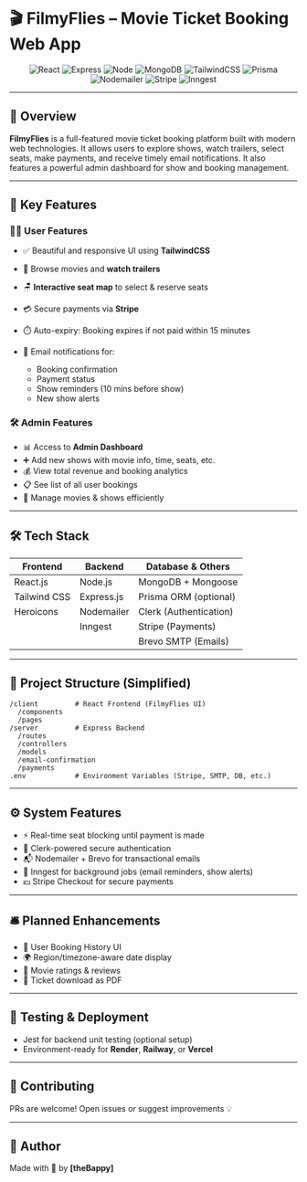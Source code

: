# 🎬 FilmyFlies – Movie Ticket Booking Web App

<div align="center">

![React](https://img.shields.io/badge/React-20232A?style=for-the-badge\&logo=react\&logoColor=61DAFB)
![Express](https://img.shields.io/badge/Express.js-404D59?style=for-the-badge)
![Node](https://img.shields.io/badge/Node.js-339933?style=for-the-badge\&logo=nodedotjs\&logoColor=white)
![MongoDB](https://img.shields.io/badge/MongoDB-4EA94B?style=for-the-badge\&logo=mongodb\&logoColor=white)
![TailwindCSS](https://img.shields.io/badge/Tailwind_CSS-38B2AC?style=for-the-badge\&logo=tailwind-css\&logoColor=white)
![Prisma](https://img.shields.io/badge/Prisma-2D3748?style=for-the-badge\&logo=prisma\&logoColor=white)
![Nodemailer](https://img.shields.io/badge/Nodemailer-yellowgreen?style=for-the-badge)
![Stripe](https://img.shields.io/badge/Stripe-635BFF?style=for-the-badge\&logo=stripe\&logoColor=white)
![Inngest](https://img.shields.io/badge/Inngest-1e293b?style=for-the-badge\&logoColor=white)

</div>

---

## 📌 Overview

**FilmyFlies** is a full-featured movie ticket booking platform built with modern web technologies. It allows users to explore shows, watch trailers, select seats, make payments, and receive timely email notifications. It also features a powerful admin dashboard for show and booking management.

---

## 🧩 Key Features

### 🧑‍💻 User Features

* ✅ Beautiful and responsive UI using **TailwindCSS**
* 🎥 Browse movies and **watch trailers**
* 🪑 **Interactive seat map** to select & reserve seats
* 💳 Secure payments via **Stripe**
* ⏱️ Auto-expiry: Booking expires if not paid within 15 minutes
* 📧 Email notifications for:

  * Booking confirmation
  * Payment status
  * Show reminders (10 mins before show)
  * New show alerts

### 🛠 Admin Features

* 📊 Access to **Admin Dashboard**
* ➕ Add new shows with movie info, time, seats, etc.
* 💰 View total revenue and booking analytics
* 📋 See list of all user bookings
* 🎦 Manage movies & shows efficiently

---

## 🛠 Tech Stack

| Frontend     | Backend    | Database & Others      |
| ------------ | ---------- | ---------------------- |
| React.js     | Node.js    | MongoDB + Mongoose     |
| Tailwind CSS | Express.js | Prisma ORM (optional)  |
| Heroicons    | Nodemailer | Clerk (Authentication) |
|              | Inngest    | Stripe (Payments)      |
|              |            | Brevo SMTP (Emails)    |

---

## 📁 Project Structure (Simplified)

```
/client         # React Frontend (FilmyFlies UI)
  /components
  /pages
/server         # Express Backend
  /routes
  /controllers
  /models
  /email-confirmation
  /payments
.env            # Environment Variables (Stripe, SMTP, DB, etc.)
```

---

## ⚙️ System Features

* ⚡ Real-time seat blocking until payment is made
* 🔐 Clerk-powered secure authentication
* 📬 Nodemailer + Brevo for transactional emails
* 🧠 Inngest for background jobs (email reminders, show alerts)
* 💵 Stripe Checkout for secure payments

---

## 🛎 Planned Enhancements

* 🎫 User Booking History UI
* 🌍 Region/timezone-aware date display
* 🌟 Movie ratings & reviews
* 📩 Ticket download as PDF

---

## 🧪 Testing & Deployment

* Jest for backend unit testing (optional setup)
* Environment-ready for **Render**, **Railway**, or **Vercel**

---

## 🙌 Contributing

PRs are welcome! Open issues or suggest improvements 💡

---

## 👤 Author

Made with 💙 by **\[theBappy]**
